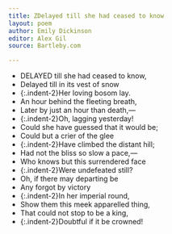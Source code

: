 ```yaml
---
title: ZDelayed till she had ceased to know
layout: poem
author: Emily Dickinson
editor: Alex Gil
source: Bartleby.com

---
```

* DELAYED till she had ceased to know,
* Delayed till in its vest of snow
* {:.indent-2}Her loving bosom lay.
* An hour behind the fleeting breath,
* Later by just an hour than death,—
* {:.indent-2}Oh, lagging yesterday!
* Could she have guessed that it would be;
* Could but a crier of the glee
* {:.indent-2}Have climbed the distant hill;
* Had not the bliss so slow a pace,—
* Who knows but this surrendered face
* {:.indent-2}Were undefeated still?
* Oh, if there may departing be
* Any forgot by victory
* {:.indent-2}In her imperial round,
* Show them this meek apparelled thing,
* That could not stop to be a king,
* {:.indent-2}Doubtful if it be crowned!